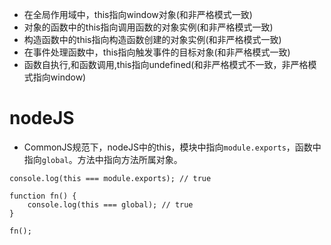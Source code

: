 * 在全局作用域中，this指向window对象(和非严格模式一致)
* 对象的函数中的this指向调用函数的对象实例(和非严格模式一致)
* 构造函数中的this指向构造函数创建的对象实例(和非严格模式一致)
* 在事件处理函数中，this指向触发事件的目标对象(和非严格模式一致)
* 函数自执行,和函数调用,this指向undefined(和非严格模式不一致，非严格模式指向window)

# nodeJS
* CommonJS规范下，nodeJS中的this，模块中指向`module.exports`，函数中指向`global`。方法中指向方法所属对象。
```
console.log(this === module.exports); // true

function fn() {
    console.log(this === global); // true
}

fn();
```
